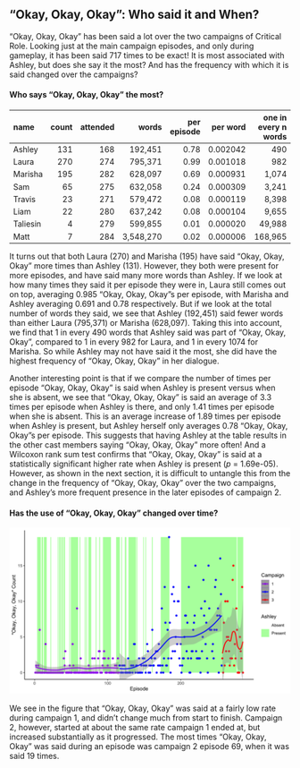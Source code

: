 
## “Okay, Okay, Okay”: Who said it and When?

“Okay, Okay, Okay” has been said a lot over the two campaigns of
Critical Role. Looking just at the main campaign episodes, and only
during gameplay, it has been said 717 times to be exact\! It is most
associated with Ashley, but does she say it the most? And has the
frequency with which it is said changed over the campaigns?

#### Who says “Okay, Okay, Okay” the most?

| name     | count | attended |     words | per episode | per word | one in every n words |
| :------- | ----: | -------: | --------: | ----------: | -------: | -------------------: |
| Ashley   |   131 |      168 |   192,451 |        0.78 | 0.002042 |                  490 |
| Laura    |   270 |      274 |   795,371 |        0.99 | 0.001018 |                  982 |
| Marisha  |   195 |      282 |   628,097 |        0.69 | 0.000931 |                1,074 |
| Sam      |    65 |      275 |   632,058 |        0.24 | 0.000309 |                3,241 |
| Travis   |    23 |      271 |   579,472 |        0.08 | 0.000119 |                8,398 |
| Liam     |    22 |      280 |   637,242 |        0.08 | 0.000104 |                9,655 |
| Taliesin |     4 |      279 |   599,855 |        0.01 | 0.000020 |               49,988 |
| Matt     |     7 |      284 | 3,548,270 |        0.02 | 0.000006 |              168,965 |

It turns out that both Laura (270) and Marisha (195) have said “Okay,
Okay, Okay” more times than Ashley (131). However, they both were
present for more episodes, and have said many more words than Ashley. If
we look at how many times they said it per episode they were in, Laura
still comes out on top, averaging 0.985 “Okay, Okay, Okay”s per episode,
with Marisha and Ashley averaging 0.691 and 0.78 respectively. But if we
look at the total number of words they said, we see that Ashley
(192,451) said fewer words than either Laura (795,371) or Marisha
(628,097). Taking this into account, we find that 1 in every 490 words
that Ashley said was part of “Okay, Okay, Okay”, compared to 1 in every
982 for Laura, and 1 in every 1074 for Marisha. So while Ashley may not
have said it the most, she did have the highest frequency of “Okay,
Okay, Okay” in her dialogue.

Another interesting point is that if we compare the number of times per
episode “Okay, Okay, Okay” is said when Ashley is present versus when
she is absent, we see that “Okay, Okay, Okay” is said an average of 3.3
times per episode when Ashley is there, and only 1.41 times per episode
when she is absent. This is an average increase of 1.89 times per
episode when Ashley is present, but Ashley herself only averages 0.78
“Okay, Okay, Okay”s per episode. This suggests that having Ashley at
the table results in the other cast members saying “Okay, Okay, Okay”
more often\! And a Wilcoxon rank sum test confirms that “Okay, Okay,
Okay” is said at a statistically significant higher rate when Ashley is
present (*p* = 1.69e-05). However, as shown in the next section, it is
difficult to untangle this from the change in the frequency of “Okay,
Okay, Okay” over the two campaigns, and Ashley’s more frequent presence
in the later episodes of campaign 2.

#### Has the use of “Okay, Okay, Okay” changed over time?

![Okay](../plots/okay_okay_okay.png)

We see in the figure that “Okay, Okay, Okay” was said at a fairly low
rate during campaign 1, and didn’t change much from start to finish.
Campaign 2, however, started at about the same rate campaign 1 ended at,
but increased substantially as it progressed. The most times “Okay,
Okay, Okay” was said during an episode was campaign 2 episode 69, when
it was said 19 times.
